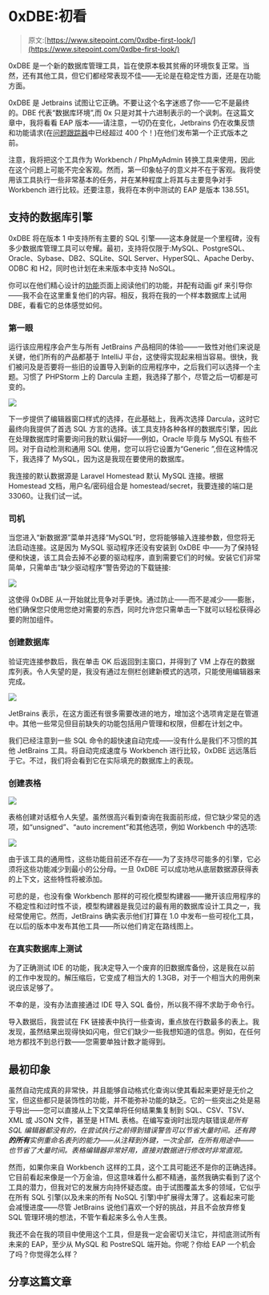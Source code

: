 # 0xDBE:初看

> 原文:[https://www.sitepoint.com/0xdbe-first-look/](https://www.sitepoint.com/0xdbe-first-look/)

0xDBE 是一个新的数据库管理工具，旨在使原本极其贫瘠的环境恢复正常。当然，还有其他工具，但它们都经常表现不佳——无论是在稳定性方面，还是在功能方面。

0xDBE 是 Jetbrains 试图让它正确。不要让这个名字迷惑了你——它不是最终的。DBE 代表“数据库环境”,而 0x 只是对其十六进制表示的一个讽刺。在这篇文章中，我将看看 EAP 版本——请注意，一切仍在变化，Jetbrains 仍在收集反馈和功能请求(在[问题跟踪器](http://youtrack.jetbrains.com/issues/DBE)中已经超过 400 个！)在他们发布第一个正式版本之前。

注意，我将把这个工具作为 Workbench / PhpMyAdmin 转换工具来使用，因此在这个问题上可能不完全客观。然而，第一印象帖子的意义并不在于客观。我将使用该工具执行一些非常基本的任务，并在某种程度上将其与主要竞争对手 Workbench 进行比较。还要注意，我将在本例中测试的 EAP 是版本 138.551。

## 支持的数据库引擎

0xDBE 将在版本 1 中支持所有主要的 SQL 引擎——这本身就是一个里程碑，没有多少数据库管理工具可以夸耀。最初，支持将仅限于:MySQL、PostgreSQL、Oracle、Sybase、DB2、SQLite、SQL Server、HyperSQL、Apache Derby、ODBC 和 H2，同时也计划在未来版本中支持 NoSQL。

你可以在他们精心设计的[功能](http://www.jetbrains.com/dbe/features/)页面上阅读他们的功能，并配有动画 gif 来引导你——我不会在这里重复他们的内容。相反，我将在我的一个样本数据库上试用 DBE，看看它的总体感觉如何。

### 第一眼

运行该应用程序会产生与所有 JetBrains 产品相同的体验——一致性对他们来说是关键，他们所有的产品都基于 IntelliJ 平台，这使得实现起来相当容易。很快，我们被问及是否要将一些旧的设置导入到新的应用程序中，之后我们可以选择一个主题。习惯了 PHPStorm 上的 Darcula 主题，我选择了那个，尽管之后一切都是可变的。

![](../Images/3feb44dee079d30b7681bf64456e6672.png)

下一步提供了编辑器窗口样式的选择，在此基础上，我再次选择 Darcula，这时它最终向我提供了首选 SQL 方言的选择。该工具支持各种各样的数据库引擎，因此在处理数据库时需要询问我的默认偏好——例如，Oracle 毕竟与 MySQL 有些不同。对于自动检测和通用 SQL 使用，您可以将它设置为“Generic ”,但在这种情况下，我选择了 MySQL，因为这是我现在要使用的数据库。

我连接的默认数据源是 Laravel Homestead 默认 MySQL 连接。根据 Homestead 文档，用户名/密码组合是 homestead/secret，我要连接的端口是 33060。让我们试一试。

### 司机

当您进入“新数据源”菜单并选择“MySQL”时，您将能够输入连接参数，但您将无法启动连接。这是因为 MySQL 驱动程序还没有安装到 0xDBE 中——为了保持轻便和快速，该工具会去掉不必要的驱动程序，直到需要它们的时候。安装它们非常简单，只需单击“缺少驱动程序”警告旁边的下载链接:

![](../Images/6f5b164dbdbce96309c09f1b11ad1207.png)

这使得 0xDBE 从一开始就比竞争对手更快。通过防止——而不是减少——膨胀，他们确保您只使用您绝对需要的东西，同时允许您只需单击一下就可以轻松获得必要的附加组件。

### 创建数据库

验证完连接参数后，我在单击 OK 后返回到主窗口，并得到了 VM 上存在的数据库列表。令人失望的是，我没有通过左侧栏创建新模式的选项，只能使用编辑器来完成。

![](../Images/ac10fe12875b069cab5eb3e575bc5f7c.png)

JetBrains 表示，在这方面还有很多需要改进的地方，增加这个选项肯定是在管道中。其他一些常见但目前缺失的功能包括用户管理和权限，但都在计划之中。

我们已经注意到一些 SQL 命令的超快速自动完成——没有什么是我们不习惯的其他 JetBrains 工具。将自动完成速度与 Workbench 进行比较，0xDBE 远远落后于它。不过，我们将会看到它在实际填充的数据库上的表现。

### 创建表格

![](../Images/eeeb73fe7b3f377082e3d41ceb806684.png)

表格创建对话框令人失望。虽然很高兴看到查询在我面前形成，但它缺少常见的选项，如“unsigned”、“auto increment”和其他选项，例如 Workbench 中的选项:

![](../Images/3fe7420d1c7f7ff08c40788cb239e79e.png)

由于该工具的通用性，这些功能目前还不存在——为了支持尽可能多的引擎，它必须将这些功能减少到最小的公分母。一旦 0xDBE 可以成功地从底层数据源获得表的上下文，这些特性将被添加。

可悲的是，也没有像 Workbench 那样的可视化模型构建器——撇开该应用程序的不稳定性和过时性不谈，模型构建器是我见过的最有用的数据库设计工具之一，我经常使用它。然而，JetBrains 确实表示他们打算在 1.0 中发布一些可视化工具，在以后的版本中发布其他工具——所以他们肯定在路线图上。

### 在真实数据库上测试

为了正确测试 IDE 的功能，我决定导入一个废弃的旧数据库备份，这是我在以前的工作中发现的。解压缩后，它变成了相当大的 1.3GB，对于一个相当大的用例来说应该足够了。

不幸的是，没有办法直接通过 IDE 导入 SQL 备份，所以我不得不求助于命令行。

导入数据后，我尝试在 FK 链接表中执行一些查询，重点放在行数最多的表上。我发现，虽然结果出现得快如闪电，但它们缺少一些我想知道的信息。例如，在任何地方都找不到总行数——您需要单独计数才能得到。

## 最初印象

虽然自动完成真的非常快，并且能够自动格式化查询以使其看起来更好是无价之宝，但这些都只是装饰性的功能，并不能弥补功能的缺乏。它的一些突出之处是易于导出——您可以直接从上下文菜单将任何结果集复制到 SQL、CSV、TSV、XML 或 JSON 文件，甚至是 HTML 表格。在编写查询时出现内联错误*是所有 SQL 编辑器都没有的，在尝试执行之前得到错误警告可以节省大量时间。还有跨**的所有**实例重命名表列的能力——从注释到外键，一次全部，在所有用途中——也节省了大量时间。表格编辑器非常好用，直接对数据进行修改时非常直观。*

然而，如果你来自 Workbench 这样的工具，这个工具可能还不是你的正确选择。它目前看起来像是一个万金油，但这意味着什么都不精通，虽然我确实看到了这个工具的潜力，但我对它的发展方向持怀疑态度。由于试图覆盖太多的领域，它似乎在所有 SQL 引擎(以及未来的所有 NoSQL 引擎)中扩展得太薄了。这看起来可能会减慢进度——尽管 JetBrains 说他们喜欢一个好的挑战，并且不会放弃修复 SQL 管理环境的想法，不管乍看起来多么令人生畏。

我还不会在我的项目中使用这个工具，但是我一定会密切关注它，并彻底测试所有未来的 EAP，至少从 MySQL 和 PostreSQL 端开始。你呢？你给 EAP 一个机会了吗？你觉得怎么样？

## 分享这篇文章